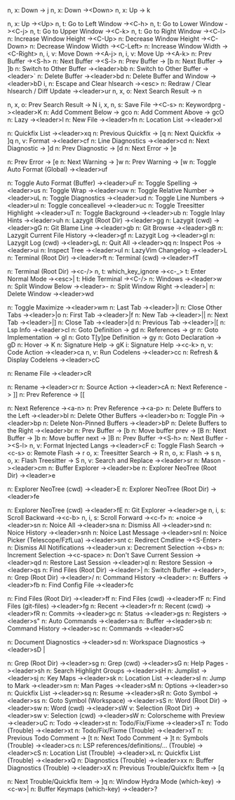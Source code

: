 n, x: Down -> j
n, x: Down ->\<Down>
n, x: Up -> k
<!--SR:!2024-08-15,3,269-->
n, x: Up ->\<Up>
n, t: Go to Left Window ->\<C-h>
n, t: Go to Lower Window ->\<C-j>
n, t: Go to Upper Window ->\<C-k>
n, t: Go to Right Window ->\<C-l>
n: Increase Window Height ->\<C-Up>
n: Decrease Window Height ->\<C-Down>
n: Decrease Window Width ->\<C-Left>
n: Increase Window Width ->\<C-Right>
n, i, v: Move Down ->\<A-j>
n, i, v: Move Up ->\<A-k>
n: Prev Buffer ->\<S-h>
n: Next Buffer ->\<S-l>
n: Prev Buffer -> [b
n: Next Buffer -> ]b
n: Switch to Other Buffer ->\<leader>bb
n: Switch to Other Buffer ->\<leader>`
n: Delete Buffer ->\<leader>bd
n: Delete Buffer and Window ->\<leader>bD
i, n: Escape and Clear hlsearch ->\<esc>
n: Redraw / Clear hlsearch / Diff Update ->\<leader>ur
n, x, o: Next Search Result -> n
<!--SR:!2024-08-30,13,288-->
n, x, o: Prev Search Result -> N
i, x, n, s: Save File ->\<C-s>
n: Keywordprg ->\<leader>K
n: Add Comment Below -> gco
n: Add Comment Above -> gcO
n: Lazy ->\<leader>l
n: New File ->\<leader>fn
n: Location List ->\<leader>xl
<!--SR:!2024-08-20,3,246-->
n: Quickfix List ->\<leader>xq
n: Previous Quickfix -> [q
n: Next Quickfix -> ]q
n, v: Format ->\<leader>cf
n: Line Diagnostics ->\<leader>cd
n: Next Diagnostic -> ]d
n: Prev Diagnostic -> [d
n: Next Error -> ]e
<!--SR:!2024-08-15,1,209-->
n: Prev Error -> [e
n: Next Warning -> ]w
n: Prev Warning -> [w
n: Toggle Auto Format (Global) ->\<leader>uf
<!--SR:!2024-08-18,1,209-->
n: Toggle Auto Format (Buffer) ->\<leader>uF
n: Toggle Spelling ->\<leader>us
n: Toggle Wrap ->\<leader>uw
n: Toggle Relative Number ->\<leader>uL
n: Toggle Diagnostics ->\<leader>ud
n: Toggle Line Numbers ->\<leader>ul
n: Toggle conceallevel ->\<leader>uc
n: Toggle Treesitter Highlight ->\<leader>uT
n: Toggle Background ->\<leader>ub
n: Toggle Inlay Hints ->\<leader>uh
n: Lazygit (Root Dir) ->\<leader>gg
n: Lazygit (cwd) ->\<leader>gG
n: Git Blame Line ->\<leader>gb
n: Git Browse ->\<leader>gB
n: Lazygit Current File History ->\<leader>gf
n: Lazygit Log ->\<leader>gl
n: Lazygit Log (cwd) ->\<leader>gL
n: Quit All ->\<leader>qq
n: Inspect Pos ->\<leader>ui
n: Inspect Tree ->\<leader>uI
n: LazyVim Changelog ->\<leader>L
n: Terminal (Root Dir) ->\<leader>ft
n: Terminal (cwd) ->\<leader>fT
<!--SR:!2024-08-20,3,248-->
n: Terminal (Root Dir) ->\<c-/>
n, t: which_key_ignore ->\<c-_>
t: Enter Normal Mode ->\<esc>|<esc>
t: Hide Terminal ->\<C-/>
n: Windows ->\<leader>w
n: Split Window Below ->\<leader>-
n: Split Window Right ->\<leader>|
n: Delete Window ->\<leader>wd
<!--SR:!2024-08-19,2,229-->
n: Toggle Maximize ->\<leader>wm
n: Last Tab ->\<leader>|<tab>l
n: Close Other Tabs ->\<leader>|<tab>o
n: First Tab ->\<leader>|<tab>f
n: New Tab ->\<leader>|<tab>|<tab>
n: Next Tab ->\<leader>|<tab>]
n: Close Tab ->\<leader>|<tab>d
n: Previous Tab ->\<leader>|<tab>[
n: Lsp Info ->\<leader>cl
n: Goto Definition -> gd
n: References -> gr
n: Goto Implementation -> gI
n: Goto T[y]pe Definition -> gy
n: Goto Declaration -> gD
n: Hover -> K
n: Signature Help -> gK
i: Signature Help ->\<c-k>
n, v: Code Action ->\<leader>ca
n, v: Run Codelens ->\<leader>cc
n: Refresh & Display Codelens ->\<leader>cC
<!--SR:!2024-08-20,3,249-->
n: Rename File ->\<leader>cR
<!--SR:!2024-08-15,3,268-->
n: Rename ->\<leader>cr
n: Source Action ->\<leader>cA
n: Next Reference -> ]]
n: Prev Reference -> [[
<!--SR:!2024-08-18,1,208-->
n: Next Reference ->\<a-n>
n: Prev Reference ->\<a-p>
n: Delete Buffers to the Left ->\<leader>bl
n: Delete Other Buffers ->\<leader>bo
n: Toggle Pin ->\<leader>bp
n: Delete Non-Pinned Buffers ->\<leader>bP
n: Delete Buffers to the Right ->\<leader>br
n: Prev Buffer -> [b
n: Move buffer prev -> [B
n: Next Buffer -> ]b
n: Move buffer next -> ]B
n: Prev Buffer ->\<S-h>
n: Next Buffer ->\<S-l>
n, v: Format Injected Langs ->\<leader>cF
c: Toggle Flash Search ->\<c-s>
o: Remote Flash -> r
o, x: Treesitter Search -> R
n, o, x: Flash -> s
n, o, x: Flash Treesitter -> S
n, v: Search and Replace ->\<leader>sr
n: Mason ->\<leader>cm
n: Buffer Explorer ->\<leader>be
n: Explorer NeoTree (Root Dir) ->\<leader>e
<!--SR:!2024-08-23,6,268-->
n: Explorer NeoTree (cwd) ->\<leader>E
n: Explorer NeoTree (Root Dir) ->\<leader>fe
<!--SR:!2024-08-15,3,269-->
n: Explorer NeoTree (cwd) ->\<leader>fE
n: Git Explorer ->\<leader>ge
n, i, s: Scroll Backward ->\<c-b>
n, i, s: Scroll Forward ->\<c-f>
n: +noice ->\<leader>sn
n: Noice All ->\<leader>sna
n: Dismiss All ->\<leader>snd
n: Noice History ->\<leader>snh
n: Noice Last Message ->\<leader>snl
n: Noice Picker (Telescope/FzfLua) ->\<leader>snt
c: Redirect Cmdline ->\<S-Enter>
n: Dismiss All Notifications ->\<leader>un
x: Decrement Selection ->\<bs>
n: Increment Selection ->\<c-space>
n: Don't Save Current Session ->\<leader>qd
n: Restore Last Session ->\<leader>ql
n: Restore Session ->\<leader>qs
n: Find Files (Root Dir) ->\<leader>|<space>
n: Switch Buffer ->\<leader>,
n: Grep (Root Dir) ->\<leader>/
n: Command History ->\<leader>:
n: Buffers ->\<leader>fb
n: Find Config File ->\<leader>fc
<!--SR:!2024-08-27,10,289-->
n: Find Files (Root Dir) ->\<leader>ff
n: Find Files (cwd) ->\<leader>fF
n: Find Files (git-files) ->\<leader>fg
n: Recent ->\<leader>fr
n: Recent (cwd) ->\<leader>fR
n: Commits ->\<leader>gc
n: Status ->\<leader>gs
n: Registers ->\<leader>s"
n: Auto Commands ->\<leader>sa
n: Buffer ->\<leader>sb
n: Command History ->\<leader>sc
n: Commands ->\<leader>sC
<!--SR:!2024-08-13,1,228-->
n: Document Diagnostics ->\<leader>sd
n: Workspace Diagnostics ->\<leader>sD
|

<!--SR:!2024-08-20,3,230-->
n: Grep (Root Dir) ->\<leader>sg
n: Grep (cwd) ->\<leader>sG
n: Help Pages ->\<leader>sh
n: Search Highlight Groups ->\<leader>sH
n: Jumplist ->\<leader>sj
n: Key Maps ->\<leader>sk
n: Location List ->\<leader>sl
n: Jump to Mark ->\<leader>sm
n: Man Pages ->\<leader>sM
n: Options ->\<leader>so
n: Quickfix List ->\<leader>sq
n: Resume ->\<leader>sR
n: Goto Symbol ->\<leader>ss
n: Goto Symbol (Workspace) ->\<leader>sS
n: Word (Root Dir) ->\<leader>sw
n: Word (cwd) ->\<leader>sW
v: Selection (Root Dir) ->\<leader>sw
v: Selection (cwd) ->\<leader>sW
n: Colorscheme with Preview ->\<leader>uC
n: Todo ->\<leader>st
n: Todo/Fix/Fixme ->\<leader>sT
n: Todo (Trouble) ->\<leader>xt
n: Todo/Fix/Fixme (Trouble) ->\<leader>xT
n: Previous Todo Comment -> [t
n: Next Todo Comment -> ]t
n: Symbols (Trouble) ->\<leader>cs
n: LSP references/definitions/... (Trouble) ->\<leader>cS
n: Location List (Trouble) ->\<leader>xL
n: Quickfix List (Trouble) ->\<leader>xQ
n: Diagnostics (Trouble) ->\<leader>xx
n: Buffer Diagnostics (Trouble) ->\<leader>xX
n: Previous Trouble/Quickfix Item -> [q
<!--SR:!2024-08-18,1,188-->
n: Next Trouble/Quickfix Item -> ]q
n: Window Hydra Mode (which-key) ->\<c-w>|<space>
n: Buffer Keymaps (which-key) ->\<leader>?

